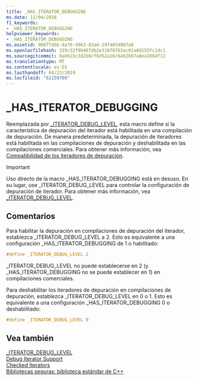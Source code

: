 ```yaml
---
title: _HAS_ITERATOR_DEBUGGING
ms.date: 11/04/2016
f1_keywords:
- _HAS_ITERATOR_DEBUGGING
helpviewer_keywords:
- _HAS_ITERATOR_DEBUGGING
ms.assetid: 90077dbb-8a76-4963-83a6-29f4854007a8
ms.openlocfilehash: 339c32f9b487db2e318f8763ac01a0d155fc1dc1
ms.sourcegitcommit: 0ab61bc3d2b6cfbd52a16c6ab2b97a8ea1864f12
ms.translationtype: MT
ms.contentlocale: es-ES
ms.lasthandoff: 04/23/2019
ms.locfileid: "62159709"
---
```

# <a name="hasiteratordebugging"></a>_HAS_ITERATOR_DEBUGGING

Reemplazada por [_ITERATOR_DEBUG_LEVEL](../standard-library/iterator-debug-level.md), esta macro define si la característica de depuración del iterador está habilitada en una compilación de depuración. De manera predeterminada, la depuración de iteradores está habilitada en las compilaciones de depuración y deshabilitada en las compilaciones comerciales. Para obtener más información, vea [Compatibilidad de los iteradores de depuración](../standard-library/debug-iterator-support.md).

> [!IMPORTANT]
> Uso directo de la macro _HAS_ITERATOR_DEBUGGING está en desuso. En su lugar, use _ITERATOR_DEBUG_LEVEL para controlar la configuración de depuración de iterador. Para obtener más información, vea [_ITERATOR_DEBUG_LEVEL](../standard-library/iterator-debug-level.md).

## <a name="remarks"></a>Comentarios

Para habilitar la depuración en compilaciones de depuración del iterador, establezca _ITERATOR_DEBUG_LEVEL a 2. Esto es equivalente a una configuración _HAS_ITERATOR_DEBUGGING de 1 o habilitado:

```cpp
#define _ITERATOR_DEBUG_LEVEL 2
```

_ITERATOR_DEBUG_LEVEL no puede establecerse en 2 (y _HAS_ITERATOR_DEBUGGING no se puede establecer en 1) en compilaciones comerciales.

Para deshabilitar los iteradores de depuración en compilaciones de depuración, establezca _ITERATOR_DEBUG_LEVEL en 0 o 1. Esto es equivalente a una configuración _HAS_ITERATOR_DEBUGGING 0 o deshabilitado:

```cpp
#define _ITERATOR_DEBUG_LEVEL 0
```

## <a name="see-also"></a>Vea también

[_ITERATOR_DEBUG_LEVEL](../standard-library/iterator-debug-level.md)<br/>
[Debug Iterator Support](../standard-library/debug-iterator-support.md)<br/>
[Checked Iterators](../standard-library/checked-iterators.md)<br/>
[Bibliotecas seguras: biblioteca estándar de C++](../standard-library/safe-libraries-cpp-standard-library.md)<br/>
